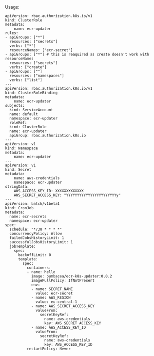 Usage: 

    apiVersion: rbac.authorization.k8s.io/v1
    kind: ClusterRole
    metadata:
        name: ecr-updater
    rules:
    - apiGroups: ["*"]
      resources: ["secrets"]
      verbs: ["*"]
      resourceNames: ["ecr-secret"]
    - apiGroups: ["*"] # this is reaquired as create doesn't work with resourceNames
      resources: ["secrets"]
      verbs: ["create"]
    - apiGroups: [""]
      resources: ["namespaces"]
      verbs: ["list"]
    ---
    apiVersion: rbac.authorization.k8s.io/v1
    kind: ClusterRoleBinding
    metadata:
        name: ecr-updater
    subjects:
    - kind: ServiceAccount
      name: default
      namespace: ecr-updater
      roleRef:
      kind: ClusterRole
      name: ecr-updater
      apiGroup: rbac.authorization.k8s.io
    ---
    apiVersion: v1
    kind: Namespace
    metadata:
        name: ecr-updater
    ---
    apiVersion: v1
    kind: Secret
    metadata:
        name: aws-credentials
        namespace: ecr-updater
    stringData:
        AWS_ACCESS_KEY_ID: XXXXXXXXXXXXX
        AWS_SECRET_ACCESS_KEY: "YYYYYYYYYYYYYYYYYYYYYYYy"
    ---
    apiVersion: batch/v1beta1
    kind: CronJob
    metadata:
      name: ecr-secrets
      namespace: ecr-updater
    spec:
      schedule: "*/30 * * * *"
      concurrencyPolicy: Allow
      failedJobsHistoryLimit: 1
      successfulJobsHistoryLimit: 1
      jobTemplate:
        spec:
          backoffLimit: 0
          template:
            spec:
              containers:
              - name: hello
                image: bumbacea/ecr-k8s-updater:0.0.2
                imagePullPolicy: IfNotPresent
                env:
                - name: SECRET_NAME
                  value: ecr-secret
                - name: AWS_REGION
                  value: eu-central-1
                - name: AWS_SECRET_ACCESS_KEY
                  valueFrom:
                    secretKeyRef:
                      name: aws-credentials
                      key: AWS_SECRET_ACCESS_KEY
                - name: AWS_ACCESS_KEY_ID
                  valueFrom:
                    secretKeyRef:
                      name: aws-credentials
                      key: AWS_ACCESS_KEY_ID
              restartPolicy: Never


    
